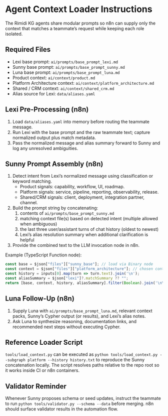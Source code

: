 # Agent Context Loader Instructions

<!-- Lexi, Sunny, and Luna run inside n8n workflows: Lexi pre-processes input, Sunny generates Cypher, Luna reasons on results. Keep orchestration code in n8n, not this repo. -->

The Rimidi KG agents share modular prompts so n8n can supply only the context that matches a teammate’s request while keeping each role isolated.

## Required Files
- Lexi base prompt: `ai/prompts/base_prompt_lexi.md`
- Sunny base prompt: `ai/prompts/base_prompt_sunny.md`
- Luna base prompt: `ai/prompts/base_prompt_luna.md`
- Product context: `ai/context/product.md`
- Platform Architecture context: `ai/context/platform_architecture.md`
- Shared / CRM context: `ai/context/shared_crm.md`
- Alias source for Lexi: `data/aliases.yaml`

## Lexi Pre-Processing (n8n)
1. Load `data/aliases.yaml` into memory before routing the teammate message.
2. Run Lexi with the base prompt and the raw teammate text; capture normalized output plus match metadata.
3. Pass the normalized message and alias summary forward to Sunny and log any unresolved ambiguities.

## Sunny Prompt Assembly (n8n)
1. Detect intent from Lexi’s normalized message using classification or keyword matching.
   - Product signals: capability, workflow, UI, roadmap.
   - Platform signals: service, pipeline, reporting, observability, release.
   - Shared/CRM signals: client, deployment, integration partner, channel.
2. Build the prompt string by concatenating:
   1. contents of `ai/prompts/base_prompt_sunny.md`
   2. matching context file(s) based on detected intent (multiple allowed when ambiguous)
   3. the last three user/assistant turns of chat history (oldest to newest)
   4. Lexi’s alias resolution summary when additional clarification is helpful
3. Provide the combined text to the LLM invocation node in n8n.

Example (TypeScript Function node):
```ts
const base = $json["files"]["sunny_base"]; // load via Binary node
const context = $json["files"]["platform_architecture"]; // chosen context
const history = inputs[0].map(turn => turn.text).join('\n');
const aliasSummary = $json["lexi"]?.matchSummary ?? "";
return [base, context, history, aliasSummary].filter(Boolean).join('\n\n');
```

## Luna Follow-Up (n8n)
1. Supply Luna with `ai/prompts/base_prompt_luna.md`, relevant context packs, Sunny’s Cypher output (or results), and Lexi’s alias notes.
2. Ask Luna to synthesize reasoning, documentation links, and recommended next steps without executing Cypher.

## Reference Loader Script
`tools/load_context.py` can be executed as `python tools/load_context.py --subgraph platform --history history.txt` to reproduce the Sunny concatenation locally. The script resolves paths relative to the repo root so it works inside CI or n8n containers.

## Validator Reminder
Whenever Sunny proposes schema or seed updates, instruct the teammate to run `python tools/validator.py --schema --data` before merging. n8n should surface validator results in the automation flow.
